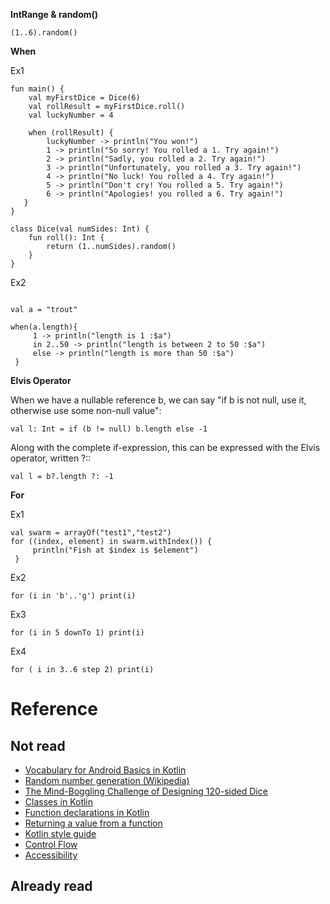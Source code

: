 **IntRange & random()**
```
(1..6).random()
```

**When**

Ex1
~~~
fun main() {
    val myFirstDice = Dice(6)
    val rollResult = myFirstDice.roll()
    val luckyNumber = 4

    when (rollResult) {
        luckyNumber -> println("You won!")
        1 -> println("So sorry! You rolled a 1. Try again!")
        2 -> println("Sadly, you rolled a 2. Try again!")
        3 -> println("Unfortunately, you rolled a 3. Try again!")
        4 -> println("No luck! You rolled a 4. Try again!")
        5 -> println("Don't cry! You rolled a 5. Try again!")
        6 -> println("Apologies! you rolled a 6. Try again!")
   }
}

class Dice(val numSides: Int) {
    fun roll(): Int {
        return (1..numSides).random()
    }
}
~~~

Ex2
~~~

val a = "trout"
 
when(a.length){
     1 -> println("length is 1 :$a")
     in 2..50 -> println("length is between 2 to 50 :$a")
     else -> println("length is more than 50 :$a")
 }
~~~

**Elvis Operator**

When we have a nullable reference b, we can say "if b is not null, use it, otherwise use some non-null value":
~~~
val l: Int = if (b != null) b.length else -1
~~~
Along with the complete if-expression, this can be expressed with the Elvis operator, written ?::
~~~
val l = b?.length ?: -1
~~~

**For**

Ex1
~~~
val swarm = arrayOf("test1","test2")
for ((index, element) in swarm.withIndex()) {
     println("Fish at $index is $element")
 }
~~~

Ex2
~~~
for (i in 'b'..'g') print(i)
~~~

Ex3
~~~
for (i in 5 downTo 1) print(i)
~~~

Ex4
~~~
for ( i in 3..6 step 2) print(i)
~~~


# Reference
## Not read
- [Vocabulary for Android Basics in Kotlin](https://developer.android.com/codelabs/basic-android-kotlin-training-vocab/#0)
- [Random number generation (Wikipedia)](https://en.wikipedia.org/wiki/Random_number_generation#Practical_applications_and_uses)
- [The Mind-Boggling Challenge of Designing 120-sided Dice](https://www.wired.com/2016/05/mathematical-challenge-of-designing-the-worlds-most-complex-120-sided-dice/)
- [Classes in Kotlin](https://play.kotlinlang.org/byExample/01_introduction/05_Classes)
- [Function declarations in Kotlin](https://kotlinlang.org/docs/reference/functions.html#function-declarations)
- [Returning a value from a function](https://kotlinlang.org/docs/reference/basic-syntax.html#defining-functions)
- [Kotlin style guide](https://developer.android.com/kotlin/style-guide)
- [Control Flow](https://kotlinlang.org/docs/reference/control-flow.html)
- [Accessibility](https://developer.android.com/guide/topics/ui/accessibility)

## Already read
